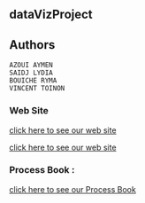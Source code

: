 ## dataVizProject

## Authors

    AZOUI AYMEN
    SAIDJ LYDIA
    BOUICHE RYMA
    VINCENT TOINON
    
### Web Site

[click here to see our web site](https://azouiaymen.github.io/Pollution-aviation/
)

[click here to see our web site](https://github.com/azouiaymen/Pollution-aviation/blob/main/data/Capture%20du%202021-01-12%2001-41-30.png)

### Process Book :
 [click here to see our Process Book](https://hackmd.io/vawOm976QNO24gDwN3a4lA)


